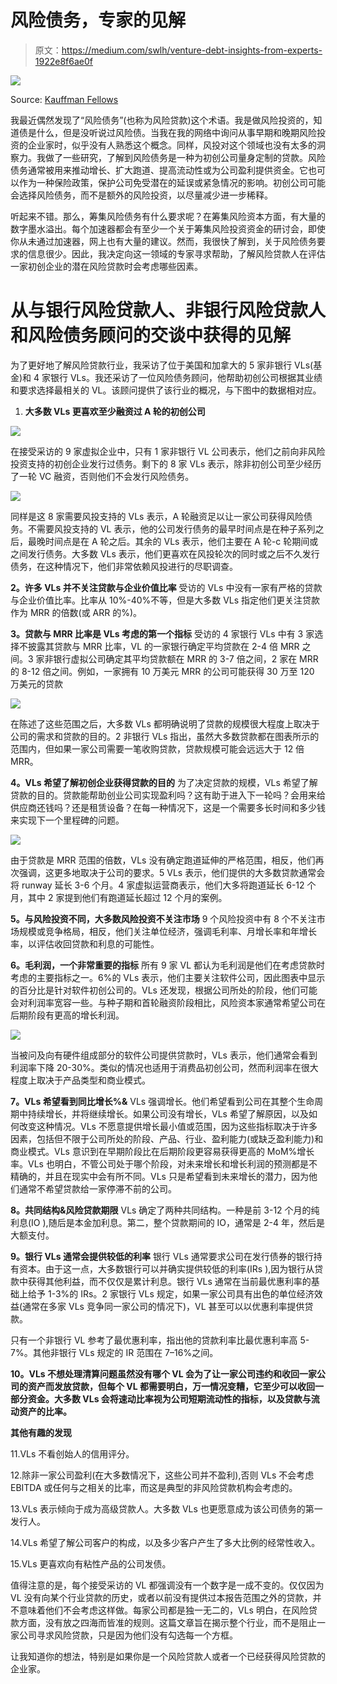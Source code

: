 # 风险债务，专家的见解

> 原文：<https://medium.com/swlh/venture-debt-insights-from-experts-1922e8f6ae0f>

![](img/2e739b299da577810207217c13b2d6ba.png)

Source: [Kauffman Fellows](https://www.kauffmanfellows.org/journal_posts/venture-debt-a-capital-idea-for-startups)

我最近偶然发现了“风险债务”(也称为风险贷款)这个术语。我是做风险投资的，知道债是什么，但是没听说过风险债。当我在我的网络中询问从事早期和晚期风险投资的企业家时，似乎没有人熟悉这个概念。同样，风投对这个领域也没有太多的洞察力。我做了一些研究，了解到风险债务是一种为初创公司量身定制的贷款。风险债务通常被用来推动增长、扩大跑道、提高流动性或为公司盈利提供资金。它也可以作为一种保险政策，保护公司免受潜在的延误或紧急情况的影响。初创公司可能会选择风险债务，而不是额外的风险投资，以尽量减少进一步稀释。

听起来不错。那么，筹集风险债务有什么要求呢？在筹集风险资本方面，有大量的数字墨水溢出。每个加速器都会有至少一个关于筹集风险投资资金的研讨会，即使你从未通过加速器，网上也有大量的建议。然而，我很快了解到，关于风险债务要求的信息很少。因此，我决定向这一领域的专家寻求帮助，了解风险贷款人在评估一家初创企业的潜在风险贷款时会考虑哪些因素。

# **从与银行风险贷款人、非银行风险贷款人和风险债务顾问的交谈中获得的见解**

为了更好地了解风险贷款行业，我采访了位于美国和加拿大的 5 家非银行 VLs(基金)和 4 家银行 VLs。我还采访了一位风险债务顾问，他帮助初创公司根据其业绩和要求选择最相关的 VL。该顾问提供了该行业的概况，与下图中的数据相对应。

1.  **大多数 VLs 更喜欢至少融资过 A 轮的初创公司**

![](img/80119e059927dc8487d7563dbf3049c5.png)

在接受采访的 9 家虚拟企业中，只有 1 家非银行 VL 公司表示，他们之前向非风险投资支持的初创企业发行过债务。剩下的 8 家 VLs 表示，除非初创公司至少经历了一轮 VC 融资，否则他们不会发行风险债务。

![](img/32f65e930120f3c9dcf61d7794b64170.png)

同样是这 8 家需要风投支持的 VLs 表示，A 轮融资足以让一家公司获得风险债务。不需要风投支持的 VL 表示，他的公司发行债务的最早时间点是在种子系列之后，最晚时间点是在 A 轮之后。其余的 VLs 表示，他们主要在 A 轮-c 轮期间或之间发行债务。大多数 VLs 表示，他们更喜欢在风投轮次的同时或之后不久发行债务，在这种情况下，他们非常依赖风投进行的尽职调查。

**2。许多 VLs 并不关注贷款与企业价值比率** 受访的 VLs 中没有一家有严格的贷款与企业价值比率。比率从 10%-40%不等，但是大多数 VLs 指定他们更关注贷款作为 MRR 的倍数(或 ARR 的%)。

**3。贷款与 MRR 比率是 VLs 考虑的第一个指标** 受访的 4 家银行 VLs 中有 3 家选择不披露其贷款与 MRR 比率，VL 的一家银行确定平均贷款在 2-4 倍 MRR 之间。3 家非银行虚拟公司确定其平均贷款额在 MRR 的 3-7 倍之间，2 家在 MRR 的 8-12 倍之间。例如，一家拥有 10 万美元 MRR 的公司可能获得 30 万至 120 万美元的贷款

![](img/608975397003ce7b0fb82f4e4d6d2163.png)

在陈述了这些范围之后，大多数 VLs 都明确说明了贷款的规模很大程度上取决于公司的需求和贷款的目的。2 非银行 VLs 指出，虽然大多数贷款都在图表所示的范围内，但如果一家公司需要一笔收购贷款，贷款规模可能会远远大于 12 倍 MRR。

**4。VLs 希望了解初创企业获得贷款的目的** 为了决定贷款的规模，VLs 希望了解贷款的目的。贷款能帮助创业公司实现盈利吗？这有助于进入下一轮吗？会用来给供应商还钱吗？还是租赁设备？在每一种情况下，这是一个需要多长时间和多少钱来实现下一个里程碑的问题。

![](img/4f961a363eb5b1a1ebf14ec3b4ecbb5d.png)

由于贷款是 MRR 范围的倍数，VLs 没有确定跑道延伸的严格范围，相反，他们再次强调，这更多地取决于公司的要求。5 VLs 表示，他们提供的大多数贷款通常会将 runway 延长 3-6 个月。4 家虚拟运营商表示，他们大多将跑道延长 6-12 个月，其中 2 家提到他们有跑道延长超过 12 个月的案例。

**5。与风险投资不同，大多数风险投资不关注市场** 9 个风险投资中有 8 个不关注市场规模或竞争格局，相反，他们关注单位经济，强调毛利率、月增长率和年增长率，以评估收回贷款和利息的可能性。

**6。毛利润，一个非常重要的指标** 所有 9 家 VL 都认为毛利润是他们在考虑贷款时考虑的主要指标之一。6%的 VLs 表示，他们主要关注软件公司，因此图表中显示的百分比是针对软件初创公司的。VLs 还发现，根据公司所处的阶段，他们可能会对利润率宽容一些。与种子期和首轮融资阶段相比，风险资本家通常希望公司在后期阶段有更高的增长利润。

![](img/43ebe2fc13f160c1654f9442774d1900.png)

当被问及向有硬件组成部分的软件公司提供贷款时，VLs 表示，他们通常会看到利润率下降 20-30%。类似的情况也适用于消费品初创公司，然而利润率在很大程度上取决于产品类型和商业模式。

**7。VLs 希望看到同比增长%&** VLs 强调增长。他们希望看到公司在其整个生命周期中持续增长，并将继续增长。如果公司没有增长，VLs 希望了解原因，以及如何改变这种情况。VLs 不愿意提供增长最小值或范围，因为这些指标取决于许多因素，包括但不限于公司所处的阶段、产品、行业、盈利能力(或缺乏盈利能力)和商业模式。VLs 意识到在早期阶段比在后期阶段更容易获得更高的 MoM%增长率。VLs 也明白，不管公司处于哪个阶段，对未来增长和增长利润的预测都是不精确的，并且在现实中会有所不同。VLs 只是希望看到未来增长的潜力，因为他们通常不希望贷款给一家停滞不前的公司。

**8。共同结构&风险贷款期限** VLs 确定了两种共同结构。一种是前 3-12 个月的纯利息(IO ),随后是本金加利息。第二，整个贷款期间的 IO，通常是 2-4 年，然后是大额支付。

**9。银行 VLs 通常会提供较低的利率** 银行 VLs 通常要求公司在发行债券的银行持有资本。由于这一点，大多数银行可以并确实提供较低的利率(IRs ),因为银行从贷款中获得其他利益，而不仅仅是累计利息。银行 VLs 通常在当前最优惠利率的基础上给予 1-3%的 IRs。2 家银行 VLs 规定，如果一家公司具有出色的单位经济效益(通常在多家 VLs 竞争同一家公司的情况下)，VL 甚至可以以优惠利率提供贷款。

只有一个非银行 VL 参考了最优惠利率，指出他的贷款利率比最优惠利率高 5-7%。其他非银行 VLs 规定的 IR 范围在 7–16%之间。

**10。VLs 不想处理清算问题虽然没有哪个 VL 会为了让一家公司违约和收回一家公司的资产而发放贷款，但每个 VL 都需要明白，万一情况变糟，它至少可以收回一部分资金。大多数 VLs 会将速动比率视为公司短期流动性的指标，以及贷款与流动资产的比率。**

**其他有趣的发现**

11.VLs 不看创始人的信用评分。

12.除非一家公司盈利(在大多数情况下，这些公司并不盈利),否则 VLs 不会考虑 EBITDA 或任何与之相关的比率，而这是典型的非风险贷款机构会考虑的。

13.VLs 表示倾向于成为高级贷款人。大多数 VLs 也更愿意成为该公司债务的第一发行人。

14.VLs 希望了解公司客户的构成，以及多少客户产生了多大比例的经常性收入。

15.VLs 更喜欢向有粘性产品的公司发债。

值得注意的是，每个接受采访的 VL 都强调没有一个数字是一成不变的。仅仅因为 VL 没有向某个行业贷款的历史，或者以前没有提供过本报告范围之外的贷款，并不意味着他们不会考虑这样做。每家公司都是独一无二的，VLs 明白，在风险贷款方面，没有放之四海而皆准的规则。这篇文章旨在揭示整个行业，而不是阻止一家公司寻求风险贷款，只是因为他们没有勾选每一个方框。

让我知道你的想法，特别是如果你是一个风险贷款人或者一个已经获得风险贷款的企业家。